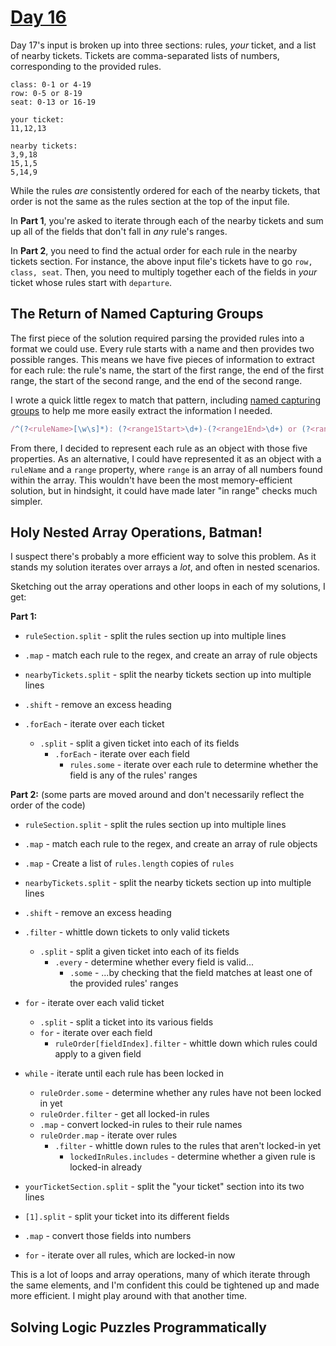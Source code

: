 # [Day 16](https://adventofcode.com/2020/day/16)

Day 17's input is broken up into three sections: rules, *your* ticket, and a list of nearby tickets. Tickets are comma-separated lists of numbers, corresponding to the provided rules.

```
class: 0-1 or 4-19
row: 0-5 or 8-19
seat: 0-13 or 16-19

your ticket:
11,12,13

nearby tickets:
3,9,18
15,1,5
5,14,9
```

While the rules _are_ consistently ordered for each of the nearby tickets, that order is not the same as the rules section at the top of the input file.

In **Part 1**, you're asked to iterate through each of the nearby tickets and sum up all of the fields that don't fall in _any_ rule's ranges.

In **Part 2**, you need to find the actual order for each rule in the nearby tickets section. For instance, the above input file's tickets have to go `row, class, seat`. Then, you need to multiply together each of the fields in *your* ticket whose rules start with `departure`.

## The Return of Named Capturing Groups

The first piece of the solution required parsing the provided rules into a format we could use. Every rule starts with a name and then provides two possible ranges. This means we have five pieces of information to extract for each rule: the rule's name, the start of the first range, the end of the first range, the start of the second range, and the end of the second range.

I wrote a quick little regex to match that pattern, including [named capturing groups](/02/) to help me more easily extract the information I needed.

```js
/^(?<ruleName>[\w\s]*): (?<range1Start>\d+)-(?<range1End>\d+) or (?<range2Start>\d+)-(?<range2End>\d+)$/
```

From there, I decided to represent each rule as an object with those five properties. As an alternative, I could have represented it as an object with a `ruleName` and a `range` property, where `range` is an array of all numbers found within the array. This wouldn't have been the most memory-efficient solution, but in hindsight, it could have made later "in range" checks much simpler.

## Holy Nested Array Operations, Batman!

I suspect there's probably a more efficient way to solve this problem. As it stands my solution iterates over arrays a _lot_, and often in nested scenarios.

Sketching out the array operations and other loops in each of my solutions, I get:

**Part 1:**

* `ruleSection.split` - split the rules section up into multiple lines
* `.map` - match each rule to the regex, and create an array of rule objects

* `nearbyTickets.split` - split the nearby tickets section up into multiple lines
* `.shift` - remove an excess heading
* `.forEach` - iterate over each ticket
	* `.split` - split a given ticket into each of its fields
		* `.forEach` - iterate over each field
			* `rules.some` - iterate over each rule to determine whether the field is any of the rules' ranges


**Part 2:** (some parts are moved around and don't necessarily reflect the order of the code)

* `ruleSection.split` - split the rules section up into multiple lines
* `.map` - match each rule to the regex, and create an array of rule objects
* `.map` - Create a list of `rules.length` copies of `rules`

* `nearbyTickets.split` - split the nearby tickets section up into multiple lines
* `.shift` - remove an excess heading
* `.filter` - whittle down tickets to only valid tickets
	* `.split` - split a given ticket into each of its fields
		* `.every` - determine whether every field is valid...
			* `.some` - ...by checking that the field matches at least one of the provided rules' ranges

* `for` - iterate over each valid ticket
	* `.split` - split a ticket into its various fields
	* `for` - iterate over each field
		* `ruleOrder[fieldIndex].filter` - whittle down which rules could apply to a given field

* `while` - iterate until each rule has been locked in
	* `ruleOrder.some` - determine whether any rules have not been locked in yet
	* `ruleOrder.filter` - get all locked-in rules
	* `.map` - convert locked-in rules to their rule names
	* `ruleOrder.map` - iterate over rules
		* `.filter` - whittle down rules to the rules that aren't locked-in yet
			* `lockedInRules.includes` - determine whether a given rule is locked-in already

* `yourTicketSection.split` - split the "your ticket" section into its two lines
* `[1].split` - split your ticket into its different fields
* `.map` - convert those fields into numbers

* `for` - iterate over all rules, which are locked-in now

This is a lot of loops and array operations, many of which iterate through the same elements, and I'm confident this could be tightened up and made more efficient. I might play around with that another time.

## Solving Logic Puzzles Programmatically